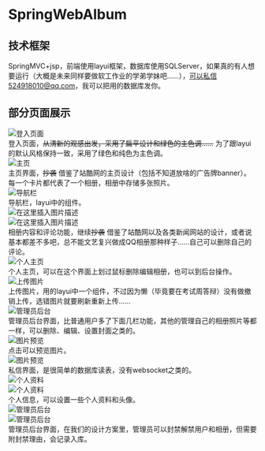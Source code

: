 # SpringWebAlbum
## 技术框架
SpringMVC+jsp，前端使用layui框架，数据库使用SQLServer，如果真的有人想要运行（大概是未来同样要做软工作业的学弟学妹吧……），可以私信524918010@qq.com，我可以把用的数据库发你。  

## 部分页面展示
![登入页面](screenshoots/1.png)  
登入页面，~~从清新的观感出发，采用了扁平设计和绿色的主色调……~~ 为了跟layui的默认风格保持一致，采用了绿色和纯色为主色调。  
![主页](screenshoots/2.png)  
主页界面，~~抄袭~~ 借鉴了站酷网的主页设计（包括不知道放啥的广告牌banner）。每一个卡片都代表了一个相册，相册中存储多张照片。  
![导航栏](screenshoots/3.png)  
导航栏，layui中的组件。  
![在这里插入图片描述](screenshoots/4.png)  
![在这里插入图片描述](screenshoots/5.png)  
相册内容和评论功能，继续~~抄袭~~ 借鉴了站酷网以及各类新闻网站的设计，或者说基本都差不多吧，总不能文艺复兴做成QQ相册那种样子……自己可以删除自己的评论。  
![个人主页](screenshoots/6.png)  
个人主页，可以在这个界面上划过鼠标删除编辑相册，也可以到后台操作。  
![上传图片](screenshoots/7.png)    
上传图片，用的layui中一个组件，不过因为懒（毕竟要在考试周答辩）没有做撤销上传，选错图片就要刷新重新上传……  
![管理员后台](screenshoots/8.png)  
管理员后台界面，比普通用户多了下面几栏功能，其他的管理自己的相册照片等都一样，可以删除、编辑、设置封面之类的。  
![图片预览](screenshoots/9.png)  
点击可以预览图片。  
![图片预览](screenshoots/10.png)  
私信界面，是很简单的数据库读表，没有websocket之类的。    
![个人资料](screenshoots/11.png)  
![个人资料](screenshoots/12.png)  
个人信息，可以设置一些个人资料和头像。  
![管理员后台](screenshoots/13.png)  
![管理员后台](screenshoots/14.png)  
管理员后台界面，在我们的设计方案里，管理员可以封禁解禁用户和相册，但需要附封禁理由，会记录入库。  
